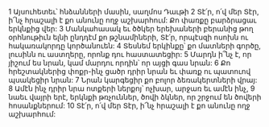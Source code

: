 1 Այսուհետեւ՝ հնձանների մասին, սաղմոս Դաւթի
2 Տէ՛ր, ո՛վ մեր Տէր,
ի՜նչ հրաշալի է քո անունը ողջ աշխարհում:
Քո փառքը բարձրացաւ երկնքից վեր:
3 Մանկահասակ եւ ծծկեր երեխաների բերանից
թող օրհնութիւն ելնի ընդդէմ քո թշնամիների, Տէ՛ր,
որպէսզի ոսոխն ու հակառակորդը կործանուեն:
4 Տեսնեմ երկինքը՝ քո մատների գործը,
լուսինն ու աստղերը, որոնք դու հաստատեցիր:
5 Մարդն ի՞նչ է, որ յիշում ես նրան, կամ մարդու որդին՝ որ այցի գաս նրան:
6 Քո հրեշտակներից փոքր-ինչ ցածր դրիր նրան
եւ փառք ու պատուով պսակեցիր նրան:
7 Նրան կարգեցիր քո բոլոր ձեռակերտների վրայ:
8 Ամէն ինչ դրիր նրա ոտքերի ներքոյ՝
ոչխար, արջառ եւ ամէն ինչ,
9 նաեւ վայրի երէ, երկնքի թռչուններ, ծովի ձկներ,
որ շրջում են ծովերի հոսանքներում:
10 Տէ՛ր, ո՛վ մեր Տէր,
ի՜նչ հրաշալի է քո անունը ողջ աշխարհում:
